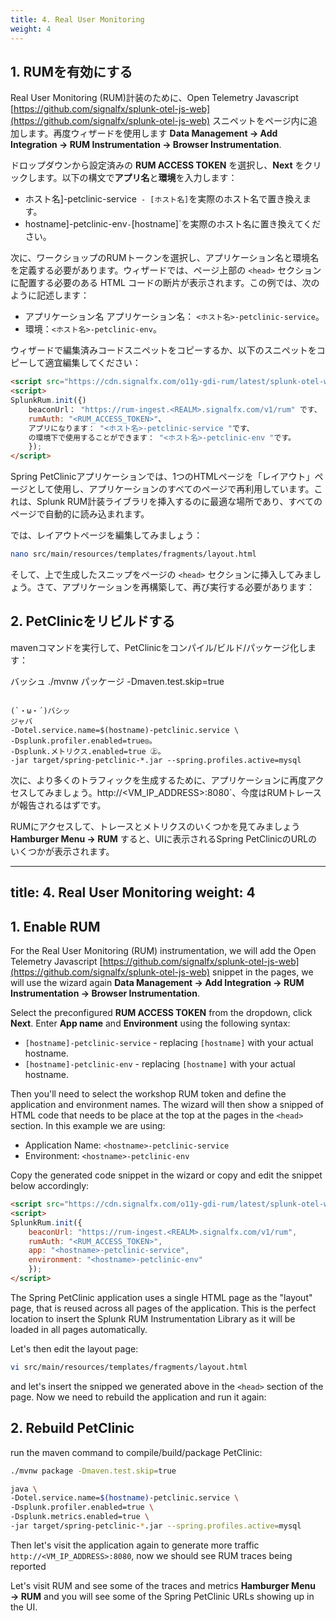 ```yaml
---
title: 4. Real User Monitoring
weight: 4
---
```


## 1. RUMを有効にする

Real User Monitoring (RUM)計装のために、Open Telemetry Javascript [https://github.com/signalfx/splunk-otel-js-web](https://github.com/signalfx/splunk-otel-js-web) スニペットをページ内に追加します。再度ウィザードを使用します **Data Management → Add Integration → RUM Instrumentation → Browser Instrumentation**.

ドロップダウンから設定済みの **RUM ACCESS TOKEN** を選択し、**Next** をクリックします。以下の構文で**アプリ名**と**環境**を入力します：

- ホスト名]-petclinic-service` - [ホスト名]`を実際のホスト名で置き換えます。
- hostname]-petclinic-env` - `[hostname]`を実際のホスト名に置き換えてください。

次に、ワークショップのRUMトークンを選択し、アプリケーション名と環境名を定義する必要があります。ウィザードでは、ページ上部の `<head>` セクションに配置する必要のある HTML コードの断片が表示されます。この例では、次のように記述します：

- アプリケーション名 アプリケーション名： `<ホスト名>-petclinic-service`。
- 環境：`<ホスト名>-petclinic-env`。

ウィザードで編集済みコードスニペットをコピーするか、以下のスニペットをコピーして適宜編集してください：

``` html
<script src="https://cdn.signalfx.com/o11y-gdi-rum/latest/splunk-otel-web.js" crossorigin="anonymous"></script> です。
<script>
SplunkRum.init({)
    beaconUrl： "https://rum-ingest.<REALM>.signalfx.com/v1/rum" です、
    rumAuth: "<RUM_ACCESS_TOKEN>"、
    アプリになります： "<ホスト名>-petclinic-service "です、
    の環境下で使用することができます： "<ホスト名>-petclinic-env "です。
    });
</script>
```

Spring PetClinicアプリケーションでは、1つのHTMLページを「レイアウト」ページとして使用し、アプリケーションのすべてのページで再利用しています。これは、Splunk RUM計装ライブラリを挿入するのに最適な場所であり、すべてのページで自動的に読み込まれます。

では、レイアウトページを編集してみましょう：

```bash
nano src/main/resources/templates/fragments/layout.html
```

そして、上で生成したスニップをページの `<head>` セクションに挿入してみましょう。さて、アプリケーションを再構築して、再び実行する必要があります：

## 2. PetClinicをリビルドする

mavenコマンドを実行して、PetClinicをコンパイル/ビルド/パッケージ化します：

バッシュ
./mvnw パッケージ -Dmaven.test.skip=true
```

(`・ω・´)バシッ
ジャバ
-Dotel.service.name=$(hostname)-petclinic.service \
-Dsplunk.profiler.enabled=true◎。
-Dsplunk.メトリクス.enabled=true ㊤。
-jar target/spring-petclinic-*.jar --spring.profiles.active=mysql
```

次に、より多くのトラフィックを生成するために、アプリケーションに再度アクセスしてみましょう。http://<VM_IP_ADDRESS>:8080`、今度はRUMトレースが報告されるはずです。

RUMにアクセスして、トレースとメトリクスのいくつかを見てみましょう **Hamburger Menu → RUM** すると、UIに表示されるSpring PetClinicのURLのいくつかが表示されます。

---
title: 4. Real User Monitoring
weight: 4
---

## 1. Enable RUM

For the Real User Monitoring (RUM) instrumentation, we will add the Open Telemetry Javascript [https://github.com/signalfx/splunk-otel-js-web](https://github.com/signalfx/splunk-otel-js-web) snippet in the pages, we will use the wizard again **Data Management → Add Integration → RUM Instrumentation → Browser Instrumentation**.

Select the preconfigured **RUM ACCESS TOKEN** from the dropdown, click **Next**. Enter **App name** and **Environment** using the following syntax:

- `[hostname]-petclinic-service` - replacing `[hostname]` with your actual hostname.
- `[hostname]-petclinic-env` - replacing `[hostname]` with your actual hostname.

Then you'll need to select the workshop RUM token and define the application and environment names. The wizard will then show a snipped of HTML code that needs to be place at the top at the pages in the `<head>` section. In this example we are using:

- Application Name: `<hostname>-petclinic-service`
- Environment: `<hostname>-petclinic-env`

Copy the generated code snippet in the wizard or copy and edit the snippet below accordingly:

``` html
<script src="https://cdn.signalfx.com/o11y-gdi-rum/latest/splunk-otel-web.js" crossorigin="anonymous"></script>
<script>
SplunkRum.init({
    beaconUrl: "https://rum-ingest.<REALM>.signalfx.com/v1/rum",
    rumAuth: "<RUM_ACCESS_TOKEN>",
    app: "<hostname>-petclinic-service",
    environment: "<hostname>-petclinic-env"
    });
</script>
```

The Spring PetClinic application uses a single HTML page as the "layout" page, that is reused across all pages of the application. This is the perfect location to insert the Splunk RUM Instrumentation Library as it will be loaded in all pages automatically.

Let's then edit the layout page:

```bash
vi src/main/resources/templates/fragments/layout.html
```

and let's insert the snipped we generated above in the `<head>` section of the page. Now we need to rebuild the application and run it again:

## 2. Rebuild PetClinic

run the maven command to compile/build/package PetClinic:

```bash
./mvnw package -Dmaven.test.skip=true
```

```bash
java \
-Dotel.service.name=$(hostname)-petclinic.service \
-Dsplunk.profiler.enabled=true \
-Dsplunk.metrics.enabled=true \
-jar target/spring-petclinic-*.jar --spring.profiles.active=mysql
```

Then let's visit the application again to generate more traffic `http://<VM_IP_ADDRESS>:8080`, now we should see RUM traces being reported

Let's visit RUM and see some of the traces and metrics **Hamburger Menu → RUM** and you will see some of the Spring PetClinic URLs showing up in the UI.
